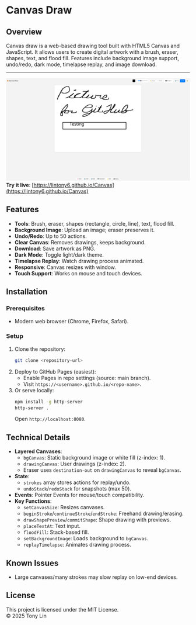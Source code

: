 # Canvas Draw

## Overview
Canvas draw is a web-based drawing tool built with HTML5 Canvas and JavaScript. It allows users to create digital artwork with a brush, eraser, shapes, text, and flood fill. Features include background image support, undo/redo, dark mode, timelapse replay, and image download.  

---

![CanvasWebUI](CanvasWebUI.png)  
**Try it live**: [https://lintony6.github.io/Canvas](https://lintony6.github.io/Canvas)

## Features
- **Tools**: Brush, eraser, shapes (rectangle, circle, line), text, flood fill.
- **Background Image**: Upload an image; eraser preserves it.
- **Undo/Redo**: Up to 50 actions.
- **Clear Canvas**: Removes drawings, keeps background.
- **Download**: Save artwork as PNG.
- **Dark Mode**: Toggle light/dark theme.
- **Timelapse Replay**: Watch drawing process animated.
- **Responsive**: Canvas resizes with window.
- **Touch Support**: Works on mouse and touch devices.

## Installation
### Prerequisites
- Modern web browser (Chrome, Firefox, Safari).

### Setup
1. Clone the repository:
   ```bash
   git clone <repository-url>
   ```
2. Deploy to GitHub Pages (easiest):
   - Enable Pages in repo settings (source: main branch).
   - Visit `https://<username>.github.io/<repo-name>`.
3. Or serve locally:
   ```bash
   npm install -g http-server
   http-server .
   ```
   Open `http://localhost:8080`.



## Technical Details
- **Layered Canvases**:
  - `bgCanvas`: Static background image or white fill (z-index: 1).
  - `drawingCanvas`: User drawings (z-index: 2).
  - Eraser uses `destination-out` on `drawingCanvas` to reveal `bgCanvas`.
- **State**:
  - `strokes` array stores actions for replay/undo.
  - `undoStack`/`redoStack` for snapshots (max 50).
- **Events**: Pointer Events for mouse/touch compatibility.
- **Key Functions**:
  - `setCanvasSize`: Resizes canvases.
  - `beginStroke`/`continueStroke`/`endStroke`: Freehand drawing/erasing.
  - `drawShapePreview`/`commitShape`: Shape drawing with previews.
  - `placeTextAt`: Text input.
  - `floodFill`: Stack-based fill.
  - `setBackgroundImage`: Loads background to `bgCanvas`.
  - `replayTimelapse`: Animates drawing process.

## Known Issues
- Large canvases/many strokes may slow replay on low-end devices.


## License
This project is licensed under the MIT License.  
© 2025 Tony Lin
